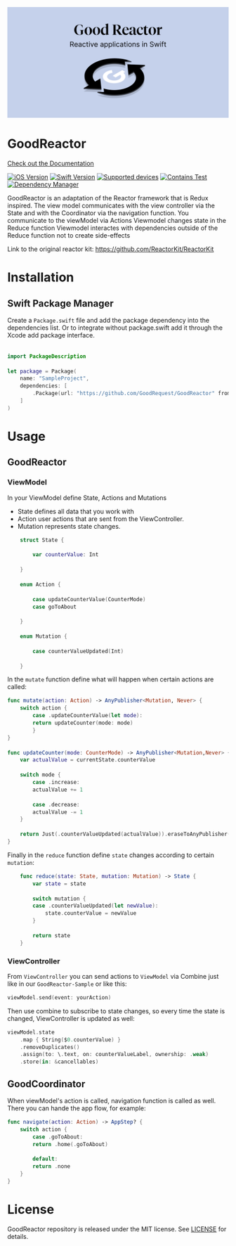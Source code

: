![Logo](good-reactor.png)
 
# GoodReactor

[Check out the Documentation](https://goodrequest.github.io/GoodReactor/documentation/goodreactor/)

[![iOS Version](https://img.shields.io/badge/iOS_Version->=_12.0-brightgreen?logo=apple&logoColor=green)]() 
[![Swift Version](https://img.shields.io/badge/Swift_Version-5.5-green?logo=swift)](https://docs.swift.org/swift-book/)
[![Supported devices](https://img.shields.io/badge/Supported_Devices-iPhone/iPad-green)]()
[![Contains Test](https://img.shields.io/badge/Tests-YES-blue)]()
[![Dependency Manager](https://img.shields.io/badge/Dependency_Manager-SPM-red)](#swiftpackagemanager)

GoodReactor is an adaptation of the Reactor framework that is Redux inspired.
The view model communicates with the view controller via the State and with the Coordinator via the navigation function.
You communicate to the viewModel via Actions
Viewmodel changes state in the Reduce function
Viewmodel interactes with dependencies outside of the Reduce function not to create side-effects

Link to the original reactor kit: https://github.com/ReactorKit/ReactorKit

# Installation
## Swift Package Manager

Create a `Package.swift` file and add the package dependency into the dependencies list.
Or to integrate without package.swift add it through the Xcode add package interface.

```swift

import PackageDescription

let package = Package(
    name: "SampleProject",
    dependencies: [
        .Package(url: "https://github.com/GoodRequest/GoodReactor" from: "addVersion")
    ]
)

```

# Usage
## GoodReactor

### ViewModel
In your ViewModel define State, Actions and Mutations

- State defines all data that you work with
- Action user actions that are sent from the ViewController.
- Mutation represents state changes.

```swift
    struct State {

        var counterValue: Int

    }

    enum Action {

        case updateCounterValue(CounterMode)
        case goToAbout

    }

    enum Mutation {

        case counterValueUpdated(Int)

    }
```

In the `mutate` function define what will happen when certain actions are called:

```swift
func mutate(action: Action) -> AnyPublisher<Mutation, Never> {
    switch action {
        case .updateCounterValue(let mode):
        return updateCounter(mode: mode)
        }
}
    
func updateCounter(mode: CounterMode) -> AnyPublisher<Mutation,Never> {
    var actualValue = currentState.counterValue

    switch mode {
        case .increase:
        actualValue += 1

        case .decrease:
        actualValue -= 1
    }

    return Just(.counterValueUpdated(actualValue)).eraseToAnyPublisher()
}

```

Finally in the `reduce` function define `state` changes according to certain `mutation`:
```swift
    func reduce(state: State, mutation: Mutation) -> State {
        var state = state

        switch mutation {
        case .counterValueUpdated(let newValue):
            state.counterValue = newValue
        }

        return state
    }
```

### ViewController

From `ViewController` you can send actions to `ViewModel` via Combine just like in our `GoodReactor-Sample` or like this:
```swift
viewModel.send(event: yourAction)
```

Then use combine to subscribe to state changes, so every time the state is changed, ViewController is updated as well:
```swift
viewModel.state
    .map { String($0.counterValue) }
    .removeDuplicates()
    .assign(to: \.text, on: counterValueLabel, ownership: .weak)
    .store(in: &cancellables)

```

## GoodCoordinator
When viewModel's action is called, navigation function is called as well. There you can hande the app flow, for example:
```swift
func navigate(action: Action) -> AppStep? {
    switch action {
        case .goToAbout:
        return .home(.goToAbout)

        default:
        return .none
    }
}
```

# License
GoodReactor repository is released under the MIT license. See [LICENSE](LICENSE.md) for details.

